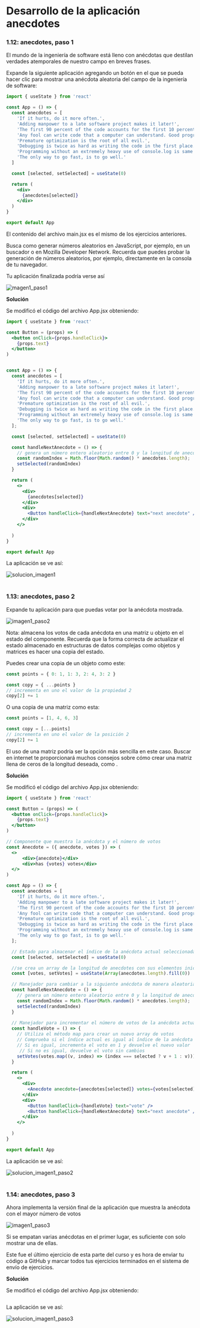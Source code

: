 # Desarrollo de la aplicación anecdotes

### 1.12: anecdotes, paso 1

El mundo de la ingeniería de software está lleno con anécdotas que destilan verdades atemporales de nuestro campo en breves frases.

Expande la siguiente aplicación agregando un botón en el que se pueda hacer clic para mostrar una anécdota aleatoria del campo de la ingeniería de software:

```jsx
import { useState } from 'react'

const App = () => {
  const anecdotes = [
    'If it hurts, do it more often.',
    'Adding manpower to a late software project makes it later!',
    'The first 90 percent of the code accounts for the first 10 percent of the development time...The remaining 10 percent of the code accounts for the other 90 percent of the development time.',
    'Any fool can write code that a computer can understand. Good programmers write code that humans can understand.',
    'Premature optimization is the root of all evil.',
    'Debugging is twice as hard as writing the code in the first place. Therefore, if you write the code as cleverly as possible, you are, by definition, not smart enough to debug it.',
    'Programming without an extremely heavy use of console.log is same as if a doctor would refuse to use x-rays or blood tests when diagnosing patients.',
    'The only way to go fast, is to go well.'
  ]

  const [selected, setSelected] = useState(0)

  return (
    <div>
      {anecdotes[selected]}
    </div>
  )
}

export default App
```

El contenido del archivo main.jsx es el mismo de los ejercicios anteriores.

Busca como generar números aleatorios en JavaScript, por ejemplo, en un buscador o en Mozilla Developer Network. Recuerda que puedes probar la generación de números aleatorios, por ejemplo, directamente en la consola de tu navegador.

Tu aplicación finalizada podría verse así

![magen1_paso1](./images/Consignas/imagen1_paso1.png)
<br>

**Solución** 

Se modificó el código del archivo App.jsx obteniendo:

```jsx
import { useState } from 'react'

const Button = (props) => (
  <button onClick={props.handleClick}>
    {props.text}
  </button>
)


const App = () => { 
  const anecdotes = [
    'If it hurts, do it more often.',
    'Adding manpower to a late software project makes it later!',
    'The first 90 percent of the code accounts for the first 10 percent of the development time...The remaining 10 percent of the code accounts for the other 90 percent of the development time.',
    'Any fool can write code that a computer can understand. Good programmers write code that humans can understand.',
    'Premature optimization is the root of all evil.',
    'Debugging is twice as hard as writing the code in the first place. Therefore, if you write the code as cleverly as possible, you are, by definition, not smart enough to debug it.',
    'Programming without an extremely heavy use of console.log is same as if a doctor would refuse to use x-rays or blood tests when diagnosing patients.',
    'The only way to go fast, is to go well.'
  ];

  const [selected, setSelected] = useState(0)

  const handleNextAnecdote = () => {
    // genera un número entero aleatorio entre 0 y la longitud de anecdotes - 1
    const randomIndex = Math.floor(Math.random() * anecdotes.length);
    setSelected(randomIndex)
  }

  return (
    <>
      <div>
        {anecdotes[selected]}
      </div>
      <div>
        <Button handleClick={handleNextAnecdote} text="next anecdote" />
      </div>
    </>
    
  )
}

export default App
```

La aplicación se ve así:

![solucion_imagen1](./images/solucion_imagen1_paso1.png)
<br></br>

### 1.13: anecdotes, paso 2

Expande tu aplicación para que puedas votar por la anécdota mostrada.

![imagen1_paso2](./images/Consignas/imagen1_paso2.png)
<br>

Nota: almacena los votos de cada anécdota en una matriz u objeto en el estado del componente. Recuerda que la forma correcta de actualizar el estado almacenado en estructuras de datos complejas como objetos y matrices es hacer una copia del estado.

Puedes crear una copia de un objeto como este:

```jsx
const points = { 0: 1, 1: 3, 2: 4, 3: 2 }

const copy = { ...points }
// incrementa en uno el valor de la propiedad 2
copy[2] += 1
```

O una copia de una matriz como esta:

```jsx
const points = [1, 4, 6, 3]

const copy = [...points]
// incrementa en uno el valor de la posición 2
copy[2] += 1
```

El uso de una matriz podría ser la opción más sencilla en este caso. Buscar en internet te proporcionará muchos consejos sobre cómo crear una matriz llena de ceros de la longitud deseada, como .
<br>

**Solución** 

Se modificó el código del archivo App.jsx obteniendo:

```jsx
import { useState } from 'react'

const Button = (props) => (
  <button onClick={props.handleClick}>
    {props.text}
  </button>
)

// Componente que muestra la anécdota y el número de votos
const Anecdote = ({ anecdote, votes }) => (
  <>
      <div>{anecdote}</div>
      <div>has {votes} votes</div>
  </>
)

const App = () => { 
  const anecdotes = [
    'If it hurts, do it more often.',
    'Adding manpower to a late software project makes it later!',
    'The first 90 percent of the code accounts for the first 10 percent of the development time...The remaining 10 percent of the code accounts for the other 90 percent of the development time.',
    'Any fool can write code that a computer can understand. Good programmers write code that humans can understand.',
    'Premature optimization is the root of all evil.',
    'Debugging is twice as hard as writing the code in the first place. Therefore, if you write the code as cleverly as possible, you are, by definition, not smart enough to debug it.',
    'Programming without an extremely heavy use of console.log is same as if a doctor would refuse to use x-rays or blood tests when diagnosing patients.',
    'The only way to go fast, is to go well.'
  ];

  // Estado para almacenar el índice de la anécdota actual seleccionada
  const [selected, setSelected] = useState(0)

  //se crea un array de la longitud de anecdotes con sus elementos inicializados en 0
  const [votes, setVotes] = useState(Array(anecdotes.length).fill(0))

  // Manejador para cambiar a la siguiente anécdota de manera aleatoria
  const handleNextAnecdote = () => {
    // genera un número entero aleatorio entre 0 y la longitud de anecdotes - 1
    const randomIndex = Math.floor(Math.random() * anecdotes.length);
    setSelected(randomIndex)
  } 
  
  // Manejador para incrementar el número de votos de la anécdota actual
  const handleVote = () => {
    // Utiliza el método map para crear un nuevo array de votos
    // Comprueba si el índice actual es igual al índice de la anécdota actualmente seleccionada
    // Si es igual, incrementa el voto en 1 y devuelve el nuevo valor
     // Si no es igual, devuelve el voto sin cambios
    setVotes(votes.map((v, index) => (index === selected ? v + 1 : v)));
  }

  return (
    <>
      <div>
        <Anecdote anecdote={anecdotes[selected]} votes={votes[selected]}/>
      </div>
      <div>
        <Button handleClick={handleVote} text="vote" />
        <Button handleClick={handleNextAnecdote} text="next anecdote" />
      </div>
    </>
    
  )
}

export default App
```

La aplicación se ve así:

![solucion_imagen1_paso2](./images/solucion_imagen1_paso2.png)
<br></br>

### 1.14: anecdotes, paso 3

Ahora implementa la versión final de la aplicación que muestra la anécdota con el mayor número de votos

![imagen1_paso3](./images/Consignas/imagen1_paso3.png)

Si se empatan varias anécdotas en el primer lugar, es suficiente con solo mostrar una de ellas.

Este fue el último ejercicio de esta parte del curso y es hora de enviar tu código a GitHub y marcar todos tus ejercicios terminados en el sistema de envío de ejercicios.
<br>

**Solución** 

Se modificó el código del archivo App.jsx obteniendo:

```jsx

```

La aplicación se ve así:

![solucion_imagen1_paso3](./images/solucion_imagen1_paso3.png)
<br></br>

